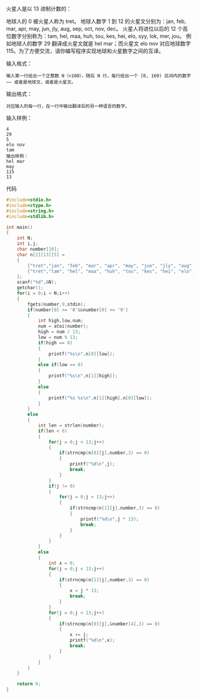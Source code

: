 火星人是以 13 进制计数的：

地球人的 0 被火星人称为 tret。
地球人数字 1 到 12 的火星文分别为：jan, feb, mar, apr, may, jun, jly, aug, sep, oct, nov, dec。
火星人将进位以后的 12 个高位数字分别称为：tam, hel, maa, huh, tou, kes, hei, elo, syy, lok, mer, jou。
例如地球人的数字 29 翻译成火星文就是 hel mar；而火星文 elo nov 对应地球数字 115。为了方便交流，请你编写程序实现地球和火星数字之间的互译。

输入格式：

    输入第一行给出一个正整数 N（<100），随后 N 行，每行给出一个 [0, 169) 区间内的数字 —— 或者是地球文，或者是火星文。

输出格式：

    对应输入的每一行，在一行中输出翻译后的另一种语言的数字。

输入样例：

    4
    29
    5
    elo nov
    tam
    输出样例：
    hel mar
    may
    115
    13
 

​代码

```C
#include<stdio.h>
#include<ctype.h>
#include<string.h>
#include<stdlib.h>

int main()
{
    int N;
    int i,j;
    char number[10];
    char n[2][13][5] =
    {
        {"tret","jan", "feb", "mar", "apr", "may", "jun", "jly", "aug", "sep", "oct", "nov", "dec"},//less than 13
        {"tret","tam", "hel", "maa", "huh", "tou", "kes", "hei", "elo", "syy", "lok", "mer", "jou"}//less than 169 but more than 12
    };
    scanf("%d",&N);
    getchar();
    for(i = 0;i < N;i++)
    {
        fgets(number,9,stdin);
        if(number[0] >= '0'&&number[0] <= '9')
        {
            int high,low,num;
            num = atoi(number);
            high = num / 13;
            low = num % 13;
            if(high == 0)
            {
                printf("%s\n",n[0][low]);
            }
            else if(low == 0)
            {
                printf("%s\n",n[1][high]);
            }
            else
            {
                printf("%s %s\n",n[1][high],n[0][low]);
            }
        }
        else
        {
            int len = strlen(number);
            if(len < 6)
            {
                for(j = 0;j < 13;j++)
                {
                    if(strncmp(n[0][j],number,3) == 0)
                    {
                        printf("%d\n",j);
                        break;
                    }
                }
                if(j != 0)
                {
                    for(j = 0;j < 13;j++)
                    {
                        if(strncmp(n[1][j],number,3) == 0)
                        {
                            printf("%d\n",j * 13);
                            break;
                        }
                    }
                }
            }
            else
            {
                int x = 0;
                for(j = 0;j < 13;j++)
                {
                    if(strncmp(n[1][j],number,3) == 0)
                    {
                        x = j * 13;
                        break;
                    }
                }
                for(j = 0;j < 13;j++)
                {
                    if(strncmp(n[0][j],&number[4],3) == 0)
                    {
                        x += j;
                        printf("%d\n",x);
                        break;
                    }
                }
            }
        }
    }

    return 0;
}
```